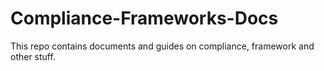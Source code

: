 # Compliance-Frameworks-Docs
This repo contains documents and guides on compliance, framework and other stuff.

